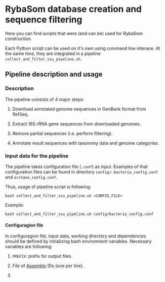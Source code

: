 # RybaSom database creation and sequence filtering

Here you can find scripts that were (and can be) used for RybaSom construction.

Each Python script can be used on it's own using command line interace. At the same time, they are integrated in a pipeline `collect_and_filter_ssu_pipeline.sh`.

## Pipeline description and usage

### Description

The pipeline consists of 4 major steps:

1. Download annotated genome sequences in GenBank format from RefSeq.

2. Extract 16S rRNA gene sequences from downloaded genomes.

3. Remove partial sequences (i.e. perform filtering).

4. Annotate result sequences with taxonomy data and genome categories.

### Input data for the pipeline

The pipeline takes configuration file (`.conf`) as input. Examples of that configuration files can be found in directory `config/`: `bacteria_config.conf` and `archaea_config.conf`.

Thus, usage of pipeline script is following:

```
bash collect_and_filter_ssu_pipeline.sh <CONFIG_FILE>
```

Example:

```
bash collect_and_filter_ssu_pipeline.sh config/bacteria_config.conf
```

#### Configuragion file

In configuragion file, input data, working directory and dependencies should be defined by initializing bash environment variables. Necessary variables are following:

1. `PREFIX`: prefix for output files. 

1. File of [Assembly](https://www.ncbi.nlm.nih.gov/assembly/) IDs (one per line).

2. 


